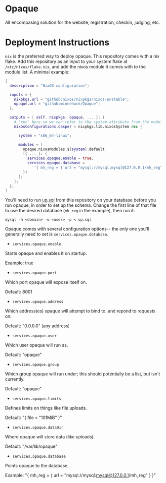# Opaque
All encompasing solution for the website, registration, checkin, judging, etc.

# Deployment Instructions

`nix` is the preferred way to deploy opaque. This repository comes with a nix
flake. Add this repository as an input to your system flake at
`/etc/nixos/flake.nix`, and add the nixos module it comes with to the module
list. A minimal example:

```nix
{
  description = "NixOS configuration";

  inputs = {
    nixpkgs.url = "github:nixos/nixpkgs/nixos-unstable";
    opaque.url = "github:minnehack/Opaque";
  };

  outputs = { self, nixpkgs, opaque, ... }: {
    # 'rec' here so we can refer to the system attribute from the module list
    nixosConfigurations.casper = nixpkgs.lib.nixosSystem rec {

      system = "x86_64-linux";

      modules = [
        opaque.nixosModules.${system}.default
        ({ ... }: {
          services.opaque.enable = true;
          services.opaque.database =
            ''{ mh_reg = { url = "mysql://mysql:mysql@127.0.0.1/mh_reg" } }'';
        })
      ];
    };
  };
}
```

You'll need to run [up.sql](./migrations/up.sql) from this repository on your database
before you run opaque, in order to set up the schema. Change the first line
of that file to use the desired database (`mh_reg` in the example), then
run it:

`mysql -h <domain> -u <user> -p < up.sql`

Opaque comes with several configuration options-- the only one you'll
generally need to set is `services.opaque.database`.

- `services.opaque.enable`

Starts opaque and enables it on startup.

Example: true

- `services.opaque.port`

Which port opaque will expose itself on.

Default: 8001

- `services.opaque.address`

Which address(es) opaque will attempt to bind to, and repond to requests on.

Default: "0.0.0.0" (any address)

- `services.opaque.user`

Which user opaque will run as.

Default: "opaque"

- `services.opaque.group`

Which group opaque will run under; this should potentially be a list, but isn't
currently.

Default: "opaque"

- `services.opaque.limits`

Defines limits on things like file uploads.

Default: "{ file = "101MiB" }"

- `services.opaque.dataDir`

Where opaque will store data (like uploads).

Default: "/var/lib/opaque"

- `services.opaque.database`

Points opaque to the database.

Example: "{ mh_reg = { url = "mysql://mysql:mysql@127.0.0.1/mh_reg" } }"
